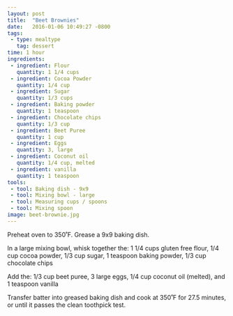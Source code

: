 ```yaml
---
layout: post
title:  "Beet Brownies"
date:   2016-01-06 10:49:27 -0800
tags: 
 - type: mealtype
   tag: dessert
time: 1 hour
ingredients:
 - ingredient: Flour
   quantity: 1 1/4 cups
 - ingredient: Cocoa Powder
   quantity: 1/4 cup
 - ingredient: Sugar
   quantity: 1/3 cups
 - ingredient: Baking powder
   quantity: 1 teaspoon
 - ingredient: Chocolate chips
   quantity: 1/3 cup
 - ingredient: Beet Puree
   quantity: 1 cup
 - ingredient: Eggs
   quantity: 3, large
 - ingredient: Coconut oil
   quantity: 1/4 cup, melted
 - ingredient: vanilla
   quantity: 1 teaspoon
tools:
 - tool: Baking dish - 9x9
 - tool: Mixing bowl - large
 - tool: Measuring cups / spoons
 - tool: Mixing spoon
image: beet-brownie.jpg
---
```

Preheat oven to 350˚F. Grease a 9x9 baking dish.

In a large mixing bowl, whisk together the: <span>1 1/4 cups gluten free flour,</span> <span>1/4 cup cocoa powder,</span> <span>1/3 cup sugar,</span> <span>1 teaspoon baking powder,</span> <span>1/3 cup chocolate chips</span>

Add the: <span>1/3 cup beet puree,</span> <span>3 large eggs,</span> <span>1/4 cup coconut oil (melted),</span> <span>and 1 teaspoon vanilla</span>

Transfer batter into greased baking dish and cook at 350˚F for 27.5 minutes, or until it passes the clean toothpick test.